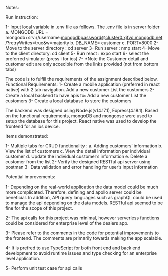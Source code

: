 Notes:

Run Instruction:

1-  Input local variable in .env file as follows. The .env file is in server folder  
    a. MONGODB_URL = mongodb+srv://username:mongodbpassword@cluster0.xjfvd.mongodb.net/?retryWrites=true&w=majority
    b. DB_NAME= customer
    c. PORT=8000
2-  Move to the server directory : cd server
3-  Run server : nmp start
4-  Move to the client directory: cd client
5-  Run react : expo start
6-  select the preferred  simulator (press i for ios)
7-  *Note the Customer detail and customer edit are only accecible from the links provided (not from bottom tabs)


The code is to fulfill the requirements of the assignment described below. 
Functional Requirements:
1-  Create a mobile application (preferred in react native) with 2 tab navigation.
    Add a new customer
    List the customers
2-  Create a local backend to have apis to:
	Add a new customer
	List the customers
3-	Create a local database to store the customers

The backend was designed using Node.js(v14.17.1), Express(4.18.1).
Based on the functional requirements, mongoDB and mongoose were used to setup the database for this project. 
React native was used to develop the frontend for an ios device. 

Items demonstrated:

1-	Multiple tabs for CRUD functionality :
    a.	Adding customers’ information
    b.	View the list of customers
    c.	View the detail information per individual customer
    d.	Update the individual customer’s information
    e.	Delete a customer from the list
2-	Verify the designed RESTful api server using postman
3-	Data validation and error handling for user’s input information

Potential improvements:

1-  Depending on the real-world application the data model could be much more complicated. Therefore, 
    defining and apollo server could be beneficial. In addition, API query languages such as graphQL could be used to manage 
    the api depending on the data models. RESTful api seemed to be fine for the scope of this project. 

2-  The api calls for this project was minimal, however serverless functions could be considered for enterprise level of the dealers app. 

3-  Please refer to the comments in the code for potential improvements to the frontend. The comments are primarily towards making the app scalable.

4-  It is prefred to use TypeScript for both front end and back end development to avoid runtime issues and type checking for an enterprise level 	     application. 

5-  Perform unit test case for api calls
